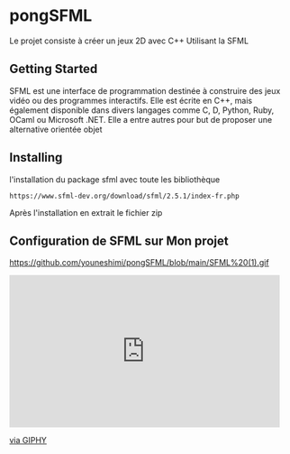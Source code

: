 # pongSFML
Le projet consiste à créer un jeux 2D avec C++ Utilisant la SFML


## Getting Started

SFML est une interface de programmation destinée à construire des jeux vidéo ou des programmes interactifs. Elle est écrite en C++, mais également disponible dans divers langages comme C, D, Python, Ruby, OCaml ou Microsoft .NET. Elle a entre autres pour but de proposer une alternative orientée objet


## Installing

l'installation du package sfml avec toute les bibliothèque

    https://www.sfml-dev.org/download/sfml/2.5.1/index-fr.php


Après l'installation en extrait le fichier zip


## Configuration de SFML sur Mon projet 
 
https://github.com/youneshimi/pongSFML/blob/main/SFML%20(1).gif

<iframe src="https://giphy.com/embed/am5Vl37gEWBjycrvKK" width="480" height="270" frameBorder="0" class="giphy-embed" allowFullScreen></iframe><p><a href="https://giphy.com/gifs/am5Vl37gEWBjycrvKK">via GIPHY</a></p>
